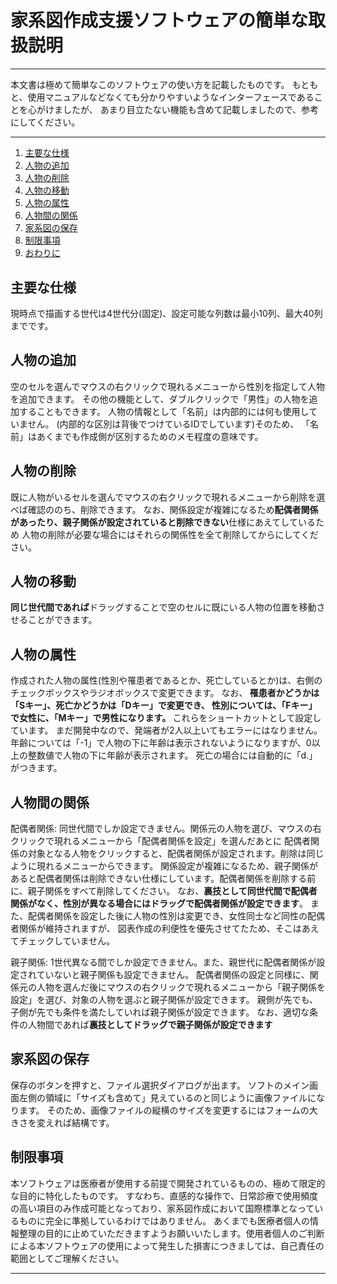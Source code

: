 <!DOCTYPE html>
<!DOCTYPE html>
<body style="padding: 2ex;">
    <h1>家系図作成支援ソフトウェアの簡単な取扱説明</h1>
    <hr />
    <p>
        本文書は極めて簡単なこのソフトウェアの使い方を記載したものです。
        もともと、使用マニュアルなどなくても分かりやすいようなインターフェースであることを心がけましたが、
        あまり目立たない機能も含めて記載しましたので、参考にしてください。
    </p>
    <hr />
    <ol>
        <li><a href="#spec">主要な仕様</a></li>
        <li><a href="#add">人物の追加</a></li>
        <li><a href="#del">人物の削除</a></li>
        <li><a href="#move">人物の移動</a></li>
        <li><a href="#attr">人物の属性</a></li>
        <li><a href="#relation">人物間の関係</a></li>
        <li><a href="#save">家系図の保存</a></li>
        <li><a href="#rest">制限事項</a></li>
        <li><a href="#end">おわりに</a></li>
    </ol>

  <h2 id="spec">主要な仕様</h2>
    <p>
        現時点で描画する世代は4世代分(固定)、設定可能な列数は最小10列、最大40列までです。
    </p>

  <h2 id="add">人物の追加</h2>
    <p>
        空のセルを選んでマウスの右クリックで現れるメニューから性別を指定して人物を追加できます。
        その他の機能として、ダブルクリックで「男性」の人物を追加することもできます。
        人物の情報として「名前」は内部的には何も使用していません。
        (内部的な区別は背後でつけているIDでしています)そのため、
        「名前」はあくまでも作成側が区別するためのメモ程度の意味です。
    </p>

   <h2 id="del">人物の削除</h2>
    <p>
        既に人物がいるセルを選んでマウスの右クリックで現れるメニューから削除を選べば確認ののち、削除できます。
        なお、関係設定が複雑になるため<b>配偶者関係があったり、親子関係が設定されていると削除できない</b>仕様にあえてしているため
        人物の削除が必要な場合にはそれらの関係性を全て削除してからにしてください。
    </p>

  <h2 id="move">人物の移動</h2>
    <p>
        <b>同じ世代間であれば</b>ドラッグすることで空のセルに既にいる人物の位置を移動させることができます。
    </p>

  <h2 id="move">人物の属性</h2>
    <p>
        作成された人物の属性(性別や罹患者であるとか、死亡しているとか)は、右側のチェックボックスやラジオボックスで変更できます。
        なお、<b>
            罹患者かどうかは「Sキー」、死亡かどうかは「Dキー」で変更でき、
            性別については、「Fキー」で女性に、「Mキー」で男性になります。
        </b>
        これらをショートカットとして設定しています。
        まだ開発中なので、発端者が2人以上いてもエラーにはなりません。
        年齢については「-1」で人物の下に年齢は表示されないようになりますが、0以上の整数値で人物の下に年齢が表示されます。
        死亡の場合には自動的に「d.」がつきます。
    </p>

   <h2 id="relation">人物間の関係</h2>
    <p>
        配偶者関係: 同世代間でしか設定できません。関係元の人物を選び、マウスの右クリックで現れるメニューから「配偶者関係を設定」を選んだあとに
        配偶者関係の対象となる人物をクリックすると、配偶者関係が設定されます。削除は同じように現れるメニューからできます。
        関係設定が複雑になるため、親子関係があると配偶者関係は削除できない仕様にしています。配偶者関係を削除する前に、親子関係をすべて削除してください。
        なお、<b>裏技として同世代間で配偶者関係がなく、性別が異なる場合にはドラッグで配偶者関係が設定できます</b>。
        また、配偶者関係を設定した後に人物の性別は変更でき、女性同士など同性の配偶者関係が維持されますが、
        図表作成の利便性を優先させてたため、そこはあえてチェックしていません。
    </p>

  <p>
        親子関係: 1世代異なる間でしか設定できません。また、親世代に配偶者関係が設定されていないと親子関係も設定できません。
        配偶者関係の設定と同様に、関係元の人物を選んだ後にマウスの右クリックで現れるメニューから「親子関係を設定」を選び、対象の人物を選ぶと親子関係が設定できます。
        親側が先でも、子側が先でも条件を満たしていれば親子関係が設定できます。
        なお、適切な条件の人物間であれば<b>裏技としてドラッグで親子関係が設定できます</b>
    </p>

   <h2 id="save">家系図の保存</h2>
    <p>
        保存のボタンを押すと、ファイル選択ダイアログが出ます。
        ソフトのメイン画面左側の領域に「サイズも含めて」見えているのと同じように画像ファイルになります。
        そのため、画像ファイルの縦横のサイズを変更するにはフォームの大きさを変えれば結構です。
    </p>


  <h2 id="rest">制限事項</h2>
    <p>
        本ソフトウェアは医療者が使用する前提で開発されているものの、極めて限定的な目的に特化したものです。
        すなわち、直感的な操作で、日常診療で使用頻度の高い項目のみ作成可能となっており、家系図作成において国際標準となっているものに完全に準拠しているわけではありません。
        あくまでも医療者個人の情報整理の目的に止めていただきますようお願いいたします。使用者個人のご判断による本ソフトウェアの使用によって発生した損害につきましては、自己責任の範囲としてご理解ください。
    </p>
    <hr />

</body>

